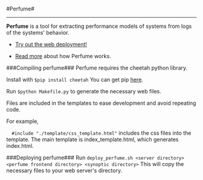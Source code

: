 #Perfume#
***

**Perfume** is a tool for extracting performance models of systems from logs of the systems' behavior.

* [Try out the web deployment!](http://kramer.nss.cs.ubc.ca/perfume/)

* [Read more](http://cs.umass.edu/~ohmann/perfume/) about how Perfume works.

###Compiling perfume###
Perfume requires the cheetah python library. 

Install with `$pip install cheetah`
You can get pip [here](http://pip.readthedocs.org/en/latest/installing.html).

Run `$python Makefile.py` to generate the necessary web files.

Files are included in the templates to ease development and avoid repeating code.

For example,

`  #include "./template/css_template.html"` includes the css files into the template. The main template is index_template.html, which generates index.html. 


###Deploying perfume###
Run `deploy_perfume.sh <server directory> <perfume frontend directory> <synoptic directory>`
This will copy the necessary files to your web server's directory.